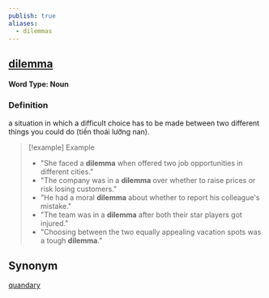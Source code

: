 ```yaml
---
publish: true
aliases:
  - dilemmas
---
```


## [dilemma](https://dictionary.cambridge.org/dictionary/english/dilemma)
#### Word Type: Noun
### Definition
a situation in which a difficult choice has to be made between two different things you could do (tiến thoái lưỡng nan).

> [!example] Example
> 
> - "She faced a **dilemma** when offered two job opportunities in different cities."
> - "The company was in a **dilemma** over whether to raise prices or risk losing customers."
> - "He had a moral **dilemma** about whether to report his colleague's mistake."
> - "The team was in a **dilemma** after both their star players got injured."
> - "Choosing between the two equally appealing vacation spots was a tough **dilemma**."
## Synonym
[quandary](https://dictionary.cambridge.org/dictionary/english/quandary "meaning of quandary")